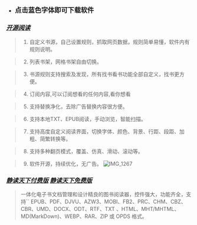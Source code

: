 - ## `点击蓝色字体即可下载软件`

### _**[开源阅读](https://github.com/gedoor/legado)**_

> 1.  自定义书源，自己设置规则，抓取网页数据，规则简单易懂，软件内有规则说明。

> 2.  列表书架，网格书架自由切换。

> 3.  书源规则支持搜索及发现，所有找书看书功能全部自定义，找书更方便。

> 4.  订阅内容,可以订阅想看的任何内容,看你想看

> 5.  支持替换净化，去除广告替换内容很方便。

> 6.  支持本地TXT、EPUB阅读，手动浏览，智能扫描。

> 7.  支持高度自定义阅读界面，切换字体、颜色、背景、行距、段距、加粗、简繁转换等。

> 8.  支持多种翻页模式，覆盖、仿真、滑动、滚动等。

> 9.  软件开源，持续优化，无广告。
![IMG_1267](https://github.com/user-attachments/assets/cb9c0f79-e1bb-4ea4-970e-be76648f7d7d)


### _**[静读天下付费版](https://play.google.com/store/apps/details?id=com.flyersoft.moonreaderp&pcampaignid=web_share)       [静读天下免费版](https://play.google.com/store/apps/details?id=com.flyersoft.moonreader&pcampaignid=web_share)**_

> 一体化电子书文档管理和设计精良的图书阅读器，控件强大，功能齐全，支持`` EPUB、PDF、DJVU、AZW3、MOBI、FB2、PRC、CHM、CBZ、CBR、UMD、DOCX、ODT、RTF、TXT 、HTML、MHT/MHTML、MD(MarkDown)、WEBP、RAR、ZIP 或 OPDS 格式。


